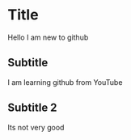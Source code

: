 # Title

Hello I am new to github

## Subtitle

I am learning github from YouTube

## Subtitle 2

Its not very good